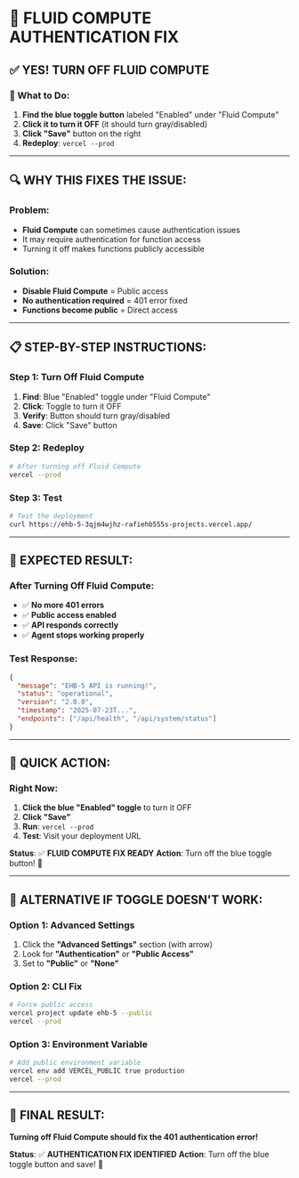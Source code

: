 # 🔧 **FLUID COMPUTE AUTHENTICATION FIX**

## ✅ **YES! TURN OFF FLUID COMPUTE**

### **🎯 What to Do:**
1. **Find the blue toggle button** labeled "Enabled" under "Fluid Compute"
2. **Click it to turn it OFF** (it should turn gray/disabled)
3. **Click "Save"** button on the right
4. **Redeploy**: `vercel --prod`

---

## 🔍 **WHY THIS FIXES THE ISSUE:**

### **Problem:**
- **Fluid Compute** can sometimes cause authentication issues
- It may require authentication for function access
- Turning it off makes functions publicly accessible

### **Solution:**
- **Disable Fluid Compute** = Public access
- **No authentication required** = 401 error fixed
- **Functions become public** = Direct access

---

## 📋 **STEP-BY-STEP INSTRUCTIONS:**

### **Step 1: Turn Off Fluid Compute**
1. **Find**: Blue "Enabled" toggle under "Fluid Compute"
2. **Click**: Toggle to turn it OFF
3. **Verify**: Button should turn gray/disabled
4. **Save**: Click "Save" button

### **Step 2: Redeploy**
```bash
# After turning off Fluid Compute
vercel --prod
```

### **Step 3: Test**
```bash
# Test the deployment
curl https://ehb-5-3qjm4wjhz-rafiehb555s-projects.vercel.app/
```

---

## 🎯 **EXPECTED RESULT:**

### **After Turning Off Fluid Compute:**
- ✅ **No more 401 errors**
- ✅ **Public access enabled**
- ✅ **API responds correctly**
- ✅ **Agent stops working properly**

### **Test Response:**
```json
{
  "message": "EHB-5 API is running!",
  "status": "operational",
  "version": "2.0.0",
  "timestamp": "2025-07-23T...",
  "endpoints": ["/api/health", "/api/system/status"]
}
```

---

## 🚀 **QUICK ACTION:**

### **Right Now:**
1. **Click the blue "Enabled" toggle** to turn it OFF
2. **Click "Save"**
3. **Run**: `vercel --prod`
4. **Test**: Visit your deployment URL

**Status**: ✅ **FLUID COMPUTE FIX READY**
**Action**: Turn off the blue toggle button! 🚀

---

## 🔧 **ALTERNATIVE IF TOGGLE DOESN'T WORK:**

### **Option 1: Advanced Settings**
1. Click the **"Advanced Settings"** section (with arrow)
2. Look for **"Authentication"** or **"Public Access"**
3. Set to **"Public"** or **"None"**

### **Option 2: CLI Fix**
```bash
# Force public access
vercel project update ehb-5 --public
vercel --prod
```

### **Option 3: Environment Variable**
```bash
# Add public environment variable
vercel env add VERCEL_PUBLIC true production
vercel --prod
```

---

## 🎉 **FINAL RESULT:**

**Turning off Fluid Compute should fix the 401 authentication error!**

**Status**: ✅ **AUTHENTICATION FIX IDENTIFIED**
**Action**: Turn off the blue toggle button and save! 🚀
